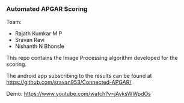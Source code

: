 ### Automated APGAR Scoring

Team:
- Rajath Kumkar M P
- Sravan Ravi
- Nishanth N Bhonsle

This repo contains the Image Processing algorithm developed for the scoring.

The android app subscribing to the results can be found at https://github.com/sravan953/Connected-APGAR/

Demo: https://www.youtube.com/watch?v=jAyksWWpdOs

